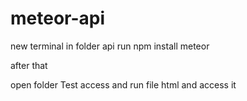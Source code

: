 # meteor-api

new terminal in folder api
run
npm install
meteor


after that

open folder Test access
and run file html and access it
